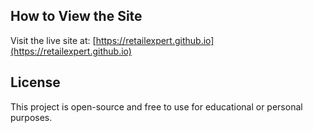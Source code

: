 
## How to View the Site
Visit the live site at:
[https://retailexpert.github.io](https://retailexpert.github.io)

## License
This project is open-source and free to use for educational or personal purposes.
